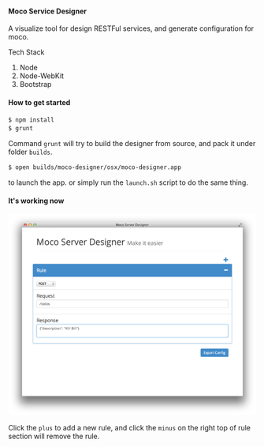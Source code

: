 #### Moco Service Designer

A visualize tool for design RESTFul services, and generate configuration for moco.

Tech Stack

1.  Node
2.  Node-WebKit
3.  Bootstrap


#### How to get started

```sh
$ npm install
$ grunt
```

Command `grunt` will try to build the designer from source, and pack it under folder `builds`.

```sh
$ open builds/moco-designer/osx/moco-designer.app
```

to launch the app.  or simply run the `launch.sh` script to do the same thing.  

#### It's working now

![moco service designer](https://raw.githubusercontent.com/abruzzi/moco-service-designer/master/moco-service-designer-resized.png)

Click the `plus` to add a new rule, and click the `minus` on the right top of rule section will remove the rule.

